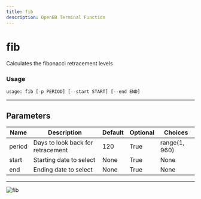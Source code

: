 ```yaml
---
title: fib
description: OpenBB Terminal Function
---
```


# fib

Calculates the fibonacci retracement levels

### Usage 
```python
usage: fib [-p PERIOD] [--start START] [--end END]
```

---
## Parameters

| Name | Description | Default | Optional | Choices |
| ---- | ----------- | ------- | -------- | ------- |
| period | Days to look back for retracement | 120 | True | range(1, 960) |
| start | Starting date to select | None | True | None |
| end | Ending date to select | None | True | None |


---
![fib](https://user-images.githubusercontent.com/46355364/154310727-81a1eab3-5565-42c7-8b47-4f80288dd700.png)

